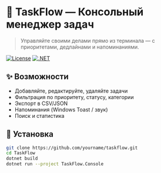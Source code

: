 # 🧠 TaskFlow — Консольный менеджер задач

> Управляйте своими делами прямо из терминала — с приоритетами, дедлайнами и напоминаниями.

[![License](https://img.shields.io/badge/License-Apache%202.0-blue.svg)](LICENSE)
[![.NET](https://img.shields.io/badge/.NET-8.0+-512BD4?logo=.net)](https://dotnet.microsoft.com/)

## ✨ Возможности

- Добавляйте, редактируйте, удаляйте задачи
- Фильтрация по приоритету, статусу, категории
- Экспорт в CSV/JSON
- Напоминания (Windows Toast / звук)
- Поиск и статистика

## 🚀 Установка

```bash
git clone https://github.com/yourname/taskflow.git
cd TaskFlow
dotnet build
dotnet run --project TaskFlow.Console
